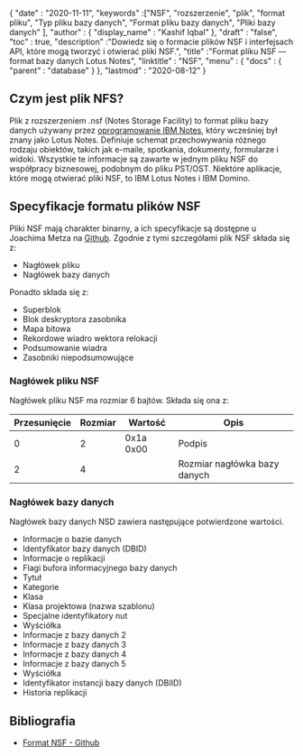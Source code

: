 {
  "date" : "2020-11-11",
  "keywords" :["NSF", "rozszerzenie", "plik", "format pliku", "Typ pliku bazy danych", "Format pliku bazy danych", "Pliki bazy danych" ],
  "author" : {
    "display_name" : "Kashif Iqbal"
},
  "draft" : "false",
  "toc" : true,
  "description" :"Dowiedz się o formacie plików NSF i interfejsach API, które mogą tworzyć i otwierać pliki NSF.",
  "title" :"Format pliku NSF — format bazy danych Lotus Notes",
  "linktitle" : "NSF",
  "menu" : {
    "docs" : {
      "parent" : "database"
}
},
  "lastmod" : "2020-08-12"
}

## Czym jest plik NFS?

Plik z rozszerzeniem .nsf (Notes Storage Facility) to format pliku bazy danych używany przez [oprogramowanie IBM Notes](https://en.wikipedia.org/wiki/HCL_Domino), który wcześniej był znany jako Lotus Notes. Definiuje schemat przechowywania różnego rodzaju obiektów, takich jak e-maile, spotkania, dokumenty, formularze i widoki. Wszystkie te informacje są zawarte w jednym pliku NSF do współpracy biznesowej, podobnym do pliku PST/OST. Niektóre aplikacje, które mogą otwierać pliki NSF, to IBM Lotus Notes i IBM Domino.

## Specyfikacje formatu plików NSF

Pliki NSF mają charakter binarny, a ich specyfikacje są dostępne u Joachima Metza na [Github](https://github.com/libyal/libnsfdb/blob/main/documentation/Notes%20Storage%20Facility%20(NSF)%20database%20file%20format.asciidoc). Zgodnie z tymi szczegółami plik NSF składa się z:

* Nagłówek pliku
* Nagłówek bazy danych

Ponadto składa się z:

* Superblok
* Blok deskryptora zasobnika
* Mapa bitowa
* Rekordowe wiadro wektora relokacji
* Podsumowanie wiadra
* Zasobniki niepodsumowujące


### Nagłówek pliku NSF

Nagłówek pliku NSF ma rozmiar 6 bajtów. Składa się ona z:

|Przesunięcie|Rozmiar|Wartość|Opis|
---|---|---|---|
0|2|0x1a 0x00|Podpis|
2|4| |Rozmiar nagłówka bazy danych|

### Nagłówek bazy danych

Nagłówek bazy danych NSD zawiera następujące potwierdzone wartości.

* Informacje o bazie danych
* Identyfikator bazy danych (DBID)
* Informacje o replikacji
* Flagi bufora informacyjnego bazy danych
* Tytuł
* Kategorie
* Klasa
* Klasa projektowa (nazwa szablonu)
* Specjalne identyfikatory nut
* Wyściółka
* Informacje z bazy danych 2
* Informacje z bazy danych 3
* Informacje z bazy danych 4
* Informacje z bazy danych 5
* Wyściółka
* Identyfikator instancji bazy danych (DBIID)
* Historia replikacji

## Bibliografia

* [Format NSF - Github](https://github.com/libyal/libnsfdb/blob/main/documentation/Notes%20Storage%20Facility%20(NSF)%20database%20file%20format.asciidoc)

